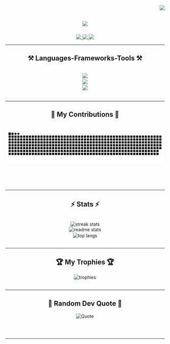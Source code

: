 <img align="right" src="https://visitor-badge.laobi.icu/badge?page_id=jdm568.jdm568" />

<h1 align="center">
    <img src="https://readme-typing-svg.herokuapp.com/?font=Righteous&size=35&center=true&vCenter=true&width=500&height=70&duration=4000&lines=Welcome+👋;+I'm+Jasmine+Mitchell!;" />
</h1>

<div align="center"> 
  <a href="mailto:jdsm568@gmail.com">
    <img src="https://img.shields.io/badge/Gmail-333333?style=for-the-badge&logo=gmail&logoColor=red" />
  </a>
  <a href="https://www.linkedin.com/in/jasmine-mitchell-4185b1139/">
    <img src="https://img.shields.io/badge/LinkedIn-0077B5?style=for-the-badge&logo=linkedin&logoColor=white" target="_blank" />
  </a>
  <a href="https://jdm568.github.io" target="_blank">
     <img src="https://img.shields.io/badge/Portfolio-FF5722?style=for-the-badge&logo=todoist&logoColor=white" target="_blank" /> <!-- sqlite, safari, google-chrome are other good icon options -->
  </a>
</div>

 <hr/>
 
<h2 align="center">⚒️ Languages-Frameworks-Tools ⚒️</h2>
<br/>
<div align="center">
    <img src="https://skillicons.dev/icons?i=java,spring,c,py,tensorflow,gradle,maven,js,nodejs,html,css,git,github,kafka,docker" /><br>
    <img src="https://skillicons.dev/icons?i=linux,ubuntu,windows,raspberrypi,kubernetes,grafana" /><br>
     <img src="https://skillicons.dev/icons?i=vscode,atom" />
</div>

<br/>
<hr/>

<div align="center">
  <h2>🐍 My Contributions 🐍</h2>
  <br>
  <img alt="snake eating my contributions" src="https://raw.githubusercontent.com/jdm568/jdm568/output/github-contribution-grid-snake.svg" />
  
  <br/><br/><br/>
</div>

<hr/>

<h2 align="center">⚡ Stats ⚡</h2>
<br>
<div align=center>
  <img width=500 src="https://github-readme-streak-stats.herokuapp.com/?user=jdm568&count_private=true&theme=react&border_radius=10" alt="streak stats"/> <br>
  <img width=500 src="https://github-readme-stats.vercel.app/api?username=jdm568&count_private=true&show_icons=true&theme=react&rank_icon=github&border_radius=10" alt="readme stats" /><br/>
  <img width=500 align="center" src="https://github-readme-stats.vercel.app/api/top-langs/?username=jdm568&hide=HTML&langs_count=8&layout=compact&theme=react&border_radius=10&size_weight=0.5&count_weight=0.5&exclude_repo=github-readme-stats" alt="top langs" />
</div>

<br/>
<hr/>

<div align=center>
  <h2>🏆 My Trophies 🏆</h2>
  <img width=500 align="center" src="https://github-profile-trophy.vercel.app/?username=jdm568&theme=react&layout=compactborder_radius=10&size_weight=0.5&count_weight=0.5" alt="trophies"/> <br>
</div>

<br/>
<hr/>

<div align=center>
 <h2>💭 Random Dev Quote 💭</h2> 
 <img width=500 align="center" src="https://quotes-github-readme.vercel.app/api?type=horizontal&theme=react&layout=compactborder_radius=10&size_weight=0.5&count_weight=0.5" alt="Quote"/> <br>
</div>


<br/><br/>
<hr/>

<br/>


<br/>
